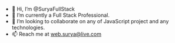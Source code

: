- 👋 Hi, I’m @SuryaFullStack
- 🌱 I’m currently a Full Stack Professional.
- 💞️ I’m looking to collaborate on any of JavaScript project and any technologies.
- 📫 Reach me at web.surya@live.com

<!---
SuryaFullStack is a ✨ special ✨ repository because its `README.md` (this file) appears on your GitHub profile.
You can click the Preview link to take a look at your changes.
--->
